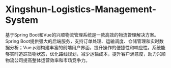 # Xingshun-Logistics-Management-System
基于Spring Boot和Vue的兴顺物流管理系统是一款高效的物流管理解决方案。Spring Boot提供强大的后端服务，支持订单处理、运输调度、仓储管理和实时数据分析；Vue.js则构建丰富的前端用户界面，提升操作的便捷性和响应性。系统能够实时追踪货物状态，优化路线规划，减少运输成本，提升客户满意度，助力兴顺物流公司提高整体运营效率和市场竞争力。
